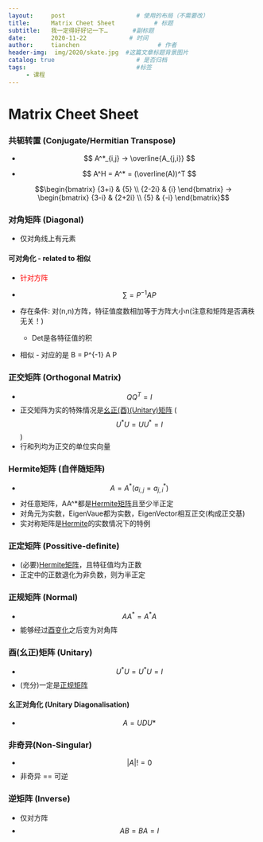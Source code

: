 ```yaml
---
layout:     post                    # 使用的布局（不需要改）
title:      Matrix Cheet Sheet           # 标题 
subtitle:   我一定得好好记一下…       #副标题
date:       2020-11-22            # 时间
author:     tianchen                      # 作者
header-img:  img/2020/skate.jpg  #这篇文章标题背景图片  
catalog: true                       # 是否归档
tags:                               #标签
     - 课程
---
```


# Matrix Cheet Sheet

### 共轭转置 (Conjugate/Hermitian Transpose)
* $$ A^*_{i,j} -> \overline{A_{j,i}} $$

* $$ A^H = A^* = (\overline(A))^T $$

$$\begin{bmatrix}
{3+i} & {5} \\
{2-2i} & {i} 
\end{bmatrix}
->
\begin{bmatrix}
{3-i} & {2+2i} \\
{5} & {-i} 
\end{bmatrix}$$

### 对角矩阵 (Diagonal)

* 仅对角线上有元素

#### 可对角化 - related to 相似

* <span style="color:red;">针对方阵
* $$ \sum = P^{-1}AP $$
* 存在条件: 对(n,n)方阵，特征值度数相加等于方阵大小n(注意和矩阵是否满秩无关！)
	* Det是各特征值的积

* 相似 - 对应的是 B = P^{-1} A P



### 正交矩阵 (Orthogonal Matrix)

* $$ QQ^T = I $$
* 正交矩阵为实的特殊情况是[幺正(酉)(Unitary)矩阵](#酉(幺正)矩阵\ (Unitary))  ( $$ U^*U = UU^* = I $$ )
* 行和列均为正交的单位实向量

### Hermite矩阵 (自伴随矩阵)

* $$ A = A^* (a_{i,j} = a_{j,i}^*) $$
* 对任意矩阵，AA^*都是[Hermite矩阵](#Hermite矩阵\ (自伴随矩阵))且至少半正定
* 对角元为实数，EigenVaue都为实数，EigenVector相互正交(构成正交基)
* 实对称矩阵是[Hermite](#Hermite矩阵\ (自伴随矩阵))的实数情况下的特例

### 正定矩阵 (Possitive-definite)

* (必要)[Hermite矩阵](#Hermite矩阵\ (自伴随矩阵))，且特征值均为正数
* 正定中的正数退化为非负数，则为半正定


### 正规矩阵 (Normal)

* $$ AA^* = A^*A $$
* 能够经过[酉变化](#酉(幺正)矩阵\ (Unitary))之后变为对角阵

### 酉(幺正)矩阵 (Unitary)

* $$ U^*U = U^*U = I $$
* (充分)一定是[正规矩阵](#正规矩阵\ (Normal))

#### 幺正对角化 (Unitary Diagonalisation)

* $$ A = UDU* $$

### 非奇异(Non-Singular)

* $$ |A| != 0 $$
* 非奇异 == 可逆

### 逆矩阵 (Inverse)

* 仅对方阵
* $$ AB = BA = I $$



